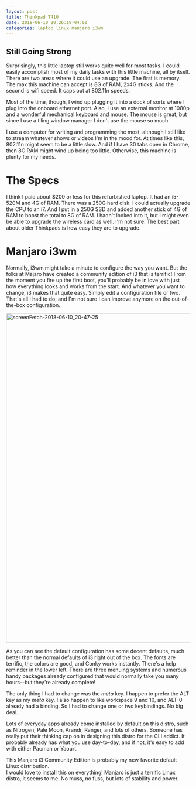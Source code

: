```yaml
---
layout: post
title: Thinkpad T410
date: 2018-06-10 20:26:19-04:00
categories: laptop linux manjaro i3wm
---
```


## Still Going Strong

Surprisingly, this little laptop still works quite well for most tasks.  I could
easily accomplish most of my daily tasks with this little machine, all by
itself.  There are two areas where it could use an upgrade.  The first is
memory.  The max this machine can accept is 8G of RAM, 2x4G sticks.  And the
second is wifi speed.  It caps out at 802.11n speeds.  

Most of the time, though, I wind up plugging it into a dock of sorts where I
plug into the onboard ethernet port.  Also, I use an external monitor at 1080p
and a wonderful mechanical keyboard and mouse.  The mouse is great, but since I
use a tiling window manager I don't use the mouse so much.

I use a computer for writing and programming the most, although I still like to
stream whatever shows or videos I'm in the mood for.  At times like this,
802.11n might seem to be a little slow.  And if I have 30 tabs open in Chrome,
then 8G RAM might wind up being too little.  Otherwise, this machine is plenty
for my needs.

# The Specs

I think I paid about $200 or less for this refurbished laptop.  It had an
i5-520M and 4G of RAM.  There was a 250G hard disk.  I could actually upgrade
the CPU to an i7.  And I put in a 250G SSD and added another stick of 4G of RAM
to boost the total to 8G of RAM.  I hadn't looked into it, but I might even be
able to upgrade the wireless card as well.  I'm not sure.  The best part about
older Thinkpads is how easy they are to upgrade.

# Manjaro i3wm

Normally, i3wm might take a minute to configure the way you want.  But the folks
at Majaro have created a community edition of i3 that is terrific!  From the
moment you fire up the first boot, you'll probably be in love with just how
everything looks and works from the start.  And whatever you want to change, i3
makes that quite easy.  Simply edit a configuration file or two.  That's all I
had to do, and I'm not sure I can improve anymore on the out-of-the-box
configuration.

<a data-flickr-embed="true"  href="https://www.flickr.com/photos/deepbsd/40913406450/in/dateposted-public/" title="screenFetch-2018-06-10_20-47-25"><img src="https://farm2.staticflickr.com/1732/40913406450_3e63f71527_h.jpg" width="1600" height="900" alt="screenFetch-2018-06-10_20-47-25"></a><script async src="//embedr.flickr.com/assets/client-code.js" charset="utf-8"></script>

As you can see the default configuration has some decent defaults, much better
than the normal defaults of i3 right out of the box.  The fonts are terrific,
the colors are good, and Conky works instantly.  There's a help reminder in the
lower left.  There are three menuing systems and numerous handy packages already
configured that would normally take you many hours--but they're already
complete!  

The only thing I had to change was the _meta_ key.  I happen to prefer the ALT
key as my _meta_ key.  I also happen to like workspace 9 and 10, and ALT-0
already had a binding.  So I had to change one or two keybindings.  No big deal.

Lots of everyday apps already come installed by default on this distro, such as
Nitrogen, Pale Moon, Arandr, Ranger, and lots of others.  Someone has really put
their thinking cap on in designing this distro for the CLI addict.  It probably
already has what you use day-to-day, and if not, it's easy to add with either
Pacman or Yaourt.  

This Manjaro i3 Community Edition is probably my new favorite default Linux distribution.  
I would love to install this on everything!  Manjaro is just a terrific Linux
distro, it seems to me.  No muss, no fuss, but lots of stability and power.
